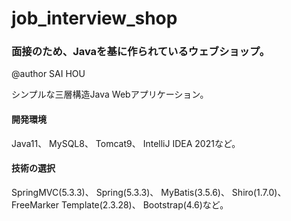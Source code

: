 # job_interview_shop

### 面接のため、Javaを基に作られているウェブショップ。

@author SAI HOU

シンプルな三層構造Java Webアプリケーション。

#### 開発環境
Java11、
MySQL8、
Tomcat9、
IntelliJ IDEA 2021など。

#### 技術の選択
SpringMVC(5.3.3)、
Spring(5.3.3)、
MyBatis(3.5.6)、
Shiro(1.7.0)、
FreeMarker Template(2.3.28)、
Bootstrap(4.6)など。

